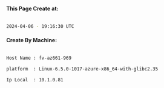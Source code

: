 
   
#### This Page Create at:

```bash

2024-04-06 - 19:16:30 UTC

```

#### Create By Machine:

```bash

Host Name : fv-az661-969

platform  : Linux-6.5.0-1017-azure-x86_64-with-glibc2.35

Ip Local  : 10.1.0.81

```

